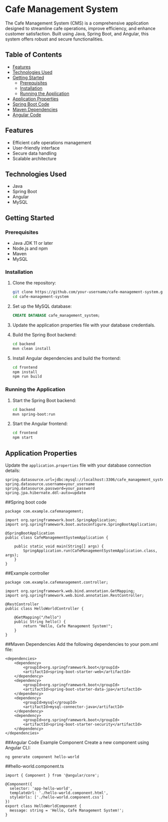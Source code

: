 # Cafe Management System

The Cafe Management System (CMS) is a comprehensive application designed to streamline cafe operations, improve efficiency, and enhance customer satisfaction. Built using Java, Spring Boot, and Angular, this system offers robust and secure functionalities.

## Table of Contents

- [Features](#features)
- [Technologies Used](#technologies-used)
- [Getting Started](#getting-started)
  - [Prerequisites](#prerequisites)
  - [Installation](#installation)
  - [Running the Application](#running-the-application)
- [Application Properties](#application-properties)
- [Spring Boot Code](#spring-boot-code)
- [Maven Dependencies](#maven-dependencies)
- [Angular Code](#angular-code)

## Features

- Efficient cafe operations management
- User-friendly interface
- Secure data handling
- Scalable architecture

## Technologies Used

- Java
- Spring Boot
- Angular
- MySQL

## Getting Started

### Prerequisites

- Java JDK 11 or later
- Node.js and npm
- Maven
- MySQL

### Installation

1. Clone the repository:
    ```bash
    git clone https://github.com/your-username/cafe-management-system.git
    cd cafe-management-system
    ```

2. Set up the MySQL database:
    ```sql
    CREATE DATABASE cafe_management_system;
    ```

3. Update the application properties file with your database credentials.

4. Build the Spring Boot backend:
    ```bash
    cd backend
    mvn clean install
    ```

5. Install Angular dependencies and build the frontend:
    ```bash
    cd frontend
    npm install
    npm run build
    ```

### Running the Application

1. Start the Spring Boot backend:
    ```bash
    cd backend
    mvn spring-boot:run
    ```

2. Start the Angular frontend:
    ```bash
    cd frontend
    npm start
    ```

## Application Properties

Update the `application.properties` file with your database connection details:

```properties
spring.datasource.url=jdbc:mysql://localhost:3306/cafe_management_system
spring.datasource.username=your_username
spring.datasource.password=your_password
spring.jpa.hibernate.ddl-auto=update
`````
##Spring boot code

```code
package com.example.cafemanagement;

import org.springframework.boot.SpringApplication;
import org.springframework.boot.autoconfigure.SpringBootApplication;

@SpringBootApplication
public class CafeManagementSystemApplication {

    public static void main(String[] args) {
        SpringApplication.run(CafeManagementSystemApplication.class, args);
    }
}
````
##Example controller

```Code
package com.example.cafemanagement.controller;

import org.springframework.web.bind.annotation.GetMapping;
import org.springframework.web.bind.annotation.RestController;

@RestController
public class HelloWorldController {

    @GetMapping("/hello")
    public String hello() {
        return "Hello, Cafe Management System!";
    }
}
`````
##Maven Dependencies
Add the following dependencies to your pom.xml file:

```Maven dependencies
<dependencies>
    <dependency>
        <groupId>org.springframework.boot</groupId>
        <artifactId>spring-boot-starter-web</artifactId>
    </dependency>
    <dependency>
        <groupId>org.springframework.boot</groupId>
        <artifactId>spring-boot-starter-data-jpa</artifactId>
    </dependency>
    <dependency>
        <groupId>mysql</groupId>
        <artifactId>mysql-connector-java</artifactId>
    </dependency>
    <dependency>
        <groupId>org.springframework.boot</groupId>
        <artifactId>spring-boot-starter-security</artifactId>
    </dependency>
</dependencies>
`````
##Angular Code
Example Component
Create a new component using Angular CLI:

```angular
ng generate component hello-world
```
##hello-world.component.ts
```angular
import { Component } from '@angular/core';

@Component({
  selector: 'app-hello-world',
  templateUrl: './hello-world.component.html',
  styleUrls: ['./hello-world.component.css']
})
export class HelloWorldComponent {
  message: string = 'Hello, Cafe Management System!';
}
`````````
